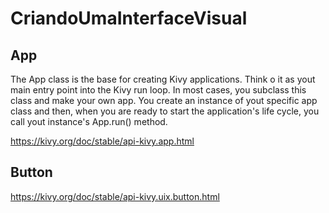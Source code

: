 # CriandoUmaInterfaceVisual

## App

The App class is the base for creating Kivy applications. Think o it as yout main entry point into the Kivy run loop. In most cases, you subclass this class and make your own app. You create an instance of yout specific app class and then, when you are ready to start the application's life cycle, you call yout instance's App.run() method.

https://kivy.org/doc/stable/api-kivy.app.html

## Button

https://kivy.org/doc/stable/api-kivy.uix.button.html

